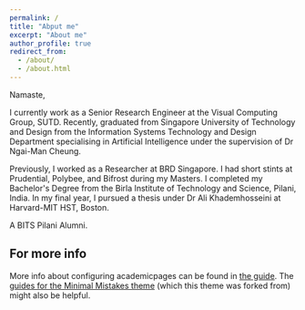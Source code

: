 ```yaml
---
permalink: /
title: "Abput me"
excerpt: "About me"
author_profile: true
redirect_from: 
  - /about/
  - /about.html
---
```


Namaste,

I currently work as a Senior Research Engineer at the Visual Computing Group, SUTD. Recently, graduated from Singapore University of Technology and Design from the Information Systems Technology and Design Department specialising in Artificial Intelligence under the supervision of Dr Ngai-Man Cheung.

Previously, I worked as a Researcher at BRD Singapore. I had short stints at Prudential, Polybee, and Bifrost during my Masters. I completed my Bachelor's Degree from the Birla Institute of Technology and Science, Pilani, India. In my final year, I pursued a thesis under Dr Ali Khademhosseini at Harvard-MIT HST, Boston.

A BITS Pilani Alumni.

For more info
------
More info about configuring academicpages can be found in [the guide](https://academicpages.github.io/markdown/). The [guides for the Minimal Mistakes theme](https://mmistakes.github.io/minimal-mistakes/docs/configuration/) (which this theme was forked from) might also be helpful.

